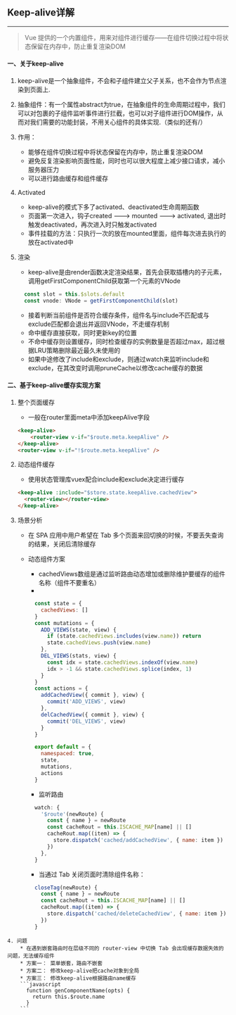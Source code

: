 ## Keep-alive详解

---

> Vue 提供的一个内置组件，用来对组件进行缓存——在组件切换过程中将状态保留在内存中，防止重复渲染DOM

#### 一、关于keep-alive
  1. keep-alive是一个抽象组件，不会和子组件建立父子关系，也不会作为节点渲染到页面上.

  2. 抽象组件：有一个属性abstract为true，在抽象组件的生命周期过程中，我们可以对包裹的子组件监听事件进行拦截，也可以对子组件进行DOM操作，从而对我们需要的功能封装，不用关心组件的具体实现.（类似的还有<transition>/<transition-group>）

  3. 作用：
      * 能够在组件切换过程中将状态保留在内存中，防止重复渲染DOM
      * 避免反复渲染影响页面性能，同时也可以很大程度上减少接口请求，减小服务器压力
      * 可以进行路由缓存和组件缓存
  
  4. Activated
      * keep-alive的模式下多了activated、deactivated生命周期函数
      * 页面第一次进入，钩子created ---> mounted ---> activated, 退出时触发deactivated，再次进入时只触发activated
      * 事件挂载的方法：只执行一次的放在mounted里面，组件每次进去执行的放在activated中

  5. 渲染
      * keep-alive是由render函数决定渲染结果，首先会获取插槽内的子元素，调用getFirstComponentChild获取第一个元素的VNode
      ```javascript
        const slot = this.$slots.default
        const vnode: VNode = getFirstComponentChild(slot)
      ```
      * 接着判断当前组件是否符合缓存条件，组件名与include不匹配或与exclude匹配都会退出并返回VNode，不走缓存机制
      * 命中缓存直接获取，同时更新key的位置
      * 不命中缓存则设置缓存，同时检查缓存的实例数量是否超过max，超过根据LRU策略删除最近最久未使用的
      * 如果中途修改了include和exclude，则通过watch来监听include和exclude，在其改变时调用pruneCache以修改cache缓存的数据

#### 二、基于keep-alive缓存实现方案

  1. 整个页面缓存
      * 一般在router里面meta中添加keepAlive字段
      ```html
      <keep-alive>
          <router-view v-if="$route.meta.keepAlive" />
      </keep-alive>
      <router-view v-if="!$route.meta.keepAlive" />
      ```

  2. 动态组件缓存
      * 使用状态管理库vuex配合include和exclude决定进行缓存
      ```html
      <keep-alive :include="$store.state.keepAlive.cachedView">
        <router-view></router-view>
      </keep-alive>
      ``` 

  3. 场景分析
      * 在 SPA 应用中用户希望在 Tab 多个页面来回切换的时候，不要丢失查询的结果，关闭后清除缓存
      * 动态组件方案
        - cachedViews数组是通过监听路由动态增加或删除维护要缓存的组件名称（组件不要重名）
        - 
        ```javascript
          const state = {
            cachedViews: []
          }
          const mutations = {
            ADD_VIEWS(state, view) {
              if (state.cachedViews.includes(view.name)) return
              state.cachedViews.push(view.name)
            },
            DEL_VIEWS(stats, view) {
              const idx = state.cachedViews.indexOf(view.name)
              idx > -1 && state.cachedViews.splice(index, 1)
            }
          }
          const actions = {
            addCachedView({ commit }, view) {
              commit('ADD_VIEWS', view)
            },
            delCachedView({ commit }, view) {
              commit('DEL_VIEWS', view)
            }
          }

          export default = {
            namespaced: true,
            state,
            mutations,
            actions
          }
        ```
        - 监听路由
        ```javascript
          watch: {
            '$route'(newRoute) {
              const { name } = newRoute
              const cacheRout = this.ISCACHE_MAP[name] || []
              cacheRout.map((item) => {
                store.dispatch('cached/addCachedView', { name: item })
              })
            },
          }
        ```

        - 当通过 Tab 关闭页面时清除组件名称：
        ```javascript
          closeTag(newRoute) {
            const { name } = newRoute
            const cacheRout = this.ISCACHE_MAP[name] || []
            cacheRout.map((item) => {
              store.dispatch('cached/deleteCachedView', { name: item })
            })
          }
        ```

    4. 问题
        * 在遇到嵌套路由时在层级不同的 router-view 中切换 Tab 会出现缓存数据失效的问题，无法缓存组件
        * 方案一： 菜单嵌套，路由不嵌套
        * 方案二： 修改keep-alive把cache对象到全局
        * 方案三： 修改keep-alive根据路由name缓存
        ```javascript
          function genComponentName(opts) {
            return this.$route.name
          }
        ```